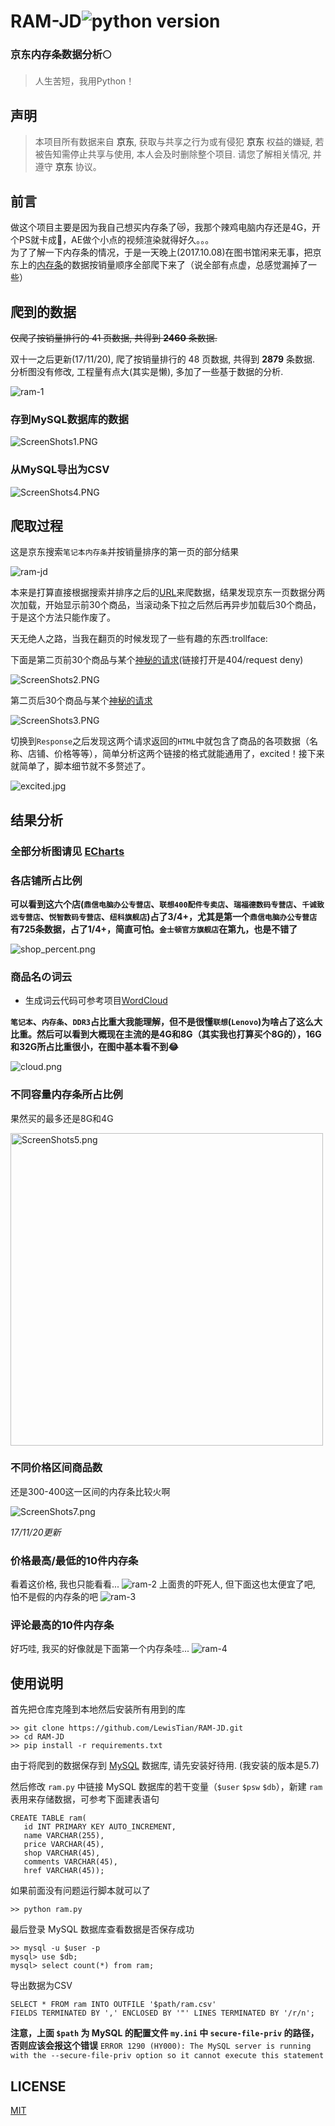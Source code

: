 # RAM-JD![python version](https://img.shields.io/badge/python-3.5-brightgreen.svg)
### 京东内存条数据分析:full_moon:
> 人生苦短，我用Python！

## 声明
> 本项目所有数据来自 **京东**, 获取与共享之行为或有侵犯 **京东** 权益的嫌疑, 若被告知需停止共享与使用, 本人会及时删除整个项目. 请您了解相关情况, 并遵守  **京东** 协议。

## 前言
做这个项目主要是因为我自己想买内存条了:crying_cat_face:，我那个辣鸡电脑内存还是4G，开个PS就卡成:dog:，AE做个小点的视频渲染就得好久。。。<br >
为了了解一下内存条的情况，于是一天晚上(2017.10.08)在图书馆闲来无事，把京东上的[内存条](https://search.jd.com/Search?keyword=%E7%AC%94%E8%AE%B0%E6%9C%AC%E5%86%85%E5%AD%98%E6%9D%A1&enc=utf-8&qrst=1&rt=1&stop=1&vt=2&psort=3&click=0)的数据按销量顺序全部爬下来了（说全部有点虚，总感觉漏掉了一些）

## 爬到的数据
~~仅爬了按销量排行的 41 页数据, 共得到 **2460** 条数据.~~

双十一之后更新(17/11/20), 爬了按销量排行的 48 页数据, 共得到 **2879** 条数据. 分析图没有修改, 工程量有点大(其实是懒), 多加了一些基于数据的分析.

![ram-1](https://github.com/LewisTian/RAM-JD/blob/master/images/ram-1.png)

### 存到MySQL数据库的数据
<img src="https://i.loli.net/2017/10/08/59da21bd58882.png" alt="ScreenShots1.PNG" title="ScreenShots1.PNG" />

### 从MySQL导出为CSV
<img src="https://i.loli.net/2017/10/08/59da4562deb82.png" alt="ScreenShots4.PNG" title="ScreenShots4.PNG" />

## 爬取过程

这是京东搜索`笔记本内存条`并按销量排序的第一页的部分结果

<img src="https://i.loli.net/2017/10/08/59da20d37d4c1.png" alt="ram-jd" title="ram-jd"/>

本来是打算直接根据搜索并排序之后的[URL](https://search.jd.com/Search?keyword=%E7%AC%94%E8%AE%B0%E6%9C%AC%E5%86%85%E5%AD%98%E6%9D%A1&enc=utf-8&qrst=1&rt=1&stop=1&vt=2&suggest=1.his.0.0&psort=3&click=0)来爬数据，结果发现京东一页数据分两次加载，开始显示前30个商品，当滚动条下拉之后然后再异步加载后30个商品，于是这个方法只能作废了。

天无绝人之路，当我在翻页的时候发现了一些有趣的东西:trollface:

下面是第二页前30个商品与某个[神秘的请求](https://search.jd.com/s_new.php?keyword=%E7%AC%94%E8%AE%B0%E6%9C%AC%E5%86%85%E5%AD%98%E6%9D%A1&enc=utf-8&qrst=1&rt=1&stop=1&vt=2&psort=3&page=3&s=61&click=0)(链接打开是404/request deny)

<img src="https://i.loli.net/2017/10/08/59da252a1dda3.png" alt="ScreenShots2.PNG" title="ScreenShots2.PNG" />

第二页后30个商品与某个[神秘的请求](https://search.jd.com/s_new.php?keyword=%E7%AC%94%E8%AE%B0%E6%9C%AC%E5%86%85%E5%AD%98%E6%9D%A1&enc=utf-8&qrst=1&rt=1&stop=1&vt=2&psort=3&page=4&s=91&scrolling=y&log_id=1507468392.71505&tpl=1_M&show_items=3233447,10127269543,10044385605,2529194,835000,10294709778,2352053,10294709775,11006859581,5159060,15502710963,11006859580,814822,2529192,2210077,1153806,14711288930,3420208,11262133881,2352059,3148016,1723166722,3039111,11034733327,3519237,10460276980,1630797125,1153804,10074571579,12746546253)

<img src="https://i.loli.net/2017/10/08/59da252a85b92.png" alt="ScreenShots3.PNG" title="ScreenShots3.PNG" />

切换到`Response`之后发现这两个请求返回的`HTML`中就包含了商品的各项数据（名称、店铺、价格等等），简单分析这两个链接的格式就能通用了，excited！接下来就简单了，脚本细节就不多赘述了。

<img src="https://pic4.zhimg.com/50/333412b786c353dc5a761aa7ed3bf75b_hd.jpg" alt="excited.jpg" title="excited.jpg" />


## 结果分析
### 全部分析图请见 [ECharts](https://lewistian.github.io/RAM-JD/)
### 各店铺所占比例
**可以看到这六个店(`鼎信电脑办公专营店`、`联想400配件专卖店`、`瑞福德数码专营店`、`千诚致远专营店`、`悦智数码专营店`、`纽科旗舰店`)占了3/4+，尤其是第一个`鼎信电脑办公专营店`有725条数据，占了1/4+，简直可怕。`金士顿官方旗舰店`在第九，也是不错了**

<img src="https://i.loli.net/2017/10/08/59da416cdc1e2.png" alt="shop_percent.png" title="shop_percent.png" />

### 商品名の词云
- 生成词云代码可参考项目[WordCloud](https://github.com/LewisTian/WordCloud)

**`笔记本`、`内存条`、`DDR3`占比重大我能理解，但不是很懂`联想`(`Lenovo`)为啥占了这么大比重。然后可以看到大概现在主流的是4G和8G（其实我也打算买个8G的），16G和32G所占比重很小，在图中基本看不到:joy:**

<img src="https://i.loli.net/2017/10/08/59da42c33a18d.png" alt="cloud.png" title="cloud.png" />

### 不同容量内存条所占比例
果然买的最多还是8G和4G

<img src="https://i.loli.net/2017/10/09/59dafae4852be.png" alt="ScreenShots5.png" title="ScreenShots5.png" width="500" />

### 不同价格区间商品数
还是300-400这一区间的内存条比较火啊

<img src="https://i.loli.net/2017/10/09/59db5431247a1.png" alt="ScreenShots7.png" title="ScreenShots7.png" />

*17/11/20更新*
### 价格最高/最低的10件内存条
看着这价格, 我也只能看看...
![ram-2](https://github.com/LewisTian/RAM-JD/blob/master/images/ram-2.png)
上面贵的吓死人, 但下面这也太便宜了吧, 怕不是假的内存条的吧
![ram-3](https://github.com/LewisTian/RAM-JD/blob/master/images/ram-3.png)

### 评论最高的10件内存条
好巧哇, 我买的好像就是下面第一个内存条哇...
![ram-4](https://github.com/LewisTian/RAM-JD/blob/master/images/ram-4.png)

## 使用说明
首先把仓库克隆到本地然后安装所有用到的库
```
>> git clone https://github.com/LewisTian/RAM-JD.git
>> cd RAM-JD
>> pip install -r requirements.txt
```
由于将爬到的数据保存到 [MySQL](https://www.mysql.com/) 数据库, 请先安装好待用. (我安装的版本是5.7)

然后修改 `ram.py` 中链接 MySQL 数据库的若干变量（`$user` `$psw` `$db`），新建 `ram` 表用来存储数据，可参考下面建表语句
```
CREATE TABLE ram(
   id INT PRIMARY KEY AUTO_INCREMENT,
   name VARCHAR(255),
   price VARCHAR(45),
   shop VARCHAR(45),
   comments VARCHAR(45),
   href VARCHAR(45));
```

如果前面没有问题运行脚本就可以了
```    
>> python ram.py
```
最后登录 MySQL 数据库查看数据是否保存成功
```
>> mysql -u $user -p
mysql> use $db;
mysql> select count(*) from ram;
```
导出数据为CSV
```
SELECT * FROM ram INTO OUTFILE '$path/ram.csv' 
FIELDS TERMINATED BY ',' ENCLOSED BY '"' LINES TERMINATED BY '/r/n';
```
**注意，上面 `$path` 为 MySQL 的配置文件 `my.ini` 中 `secure-file-priv` 的路径，否则应该会报这个错误**
`ERROR 1290 (HY000): The MySQL server is running with the --secure-file-priv option so it cannot execute this statement`

## LICENSE
[MIT](https://github.com/LewisTian/RAM-JD/blob/master/LICENSE)

